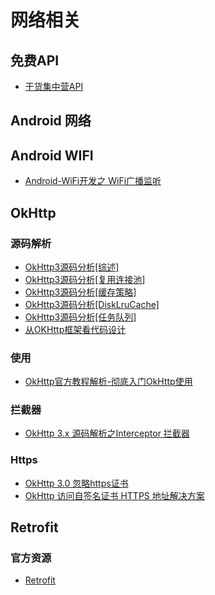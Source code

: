 # 网络相关

## 免费API

* [干货集中营API](http://gank.io/api)

## Android 网络

## Android WIFI

* [Android-WiFi开发之 WiFi广播监听](https://www.jianshu.com/p/c0472d7b537c?mType=Group)

## OkHttp

### 源码解析

* [OkHttp3源码分析\[综述\]](http://www.jianshu.com/p/aad5aacd79bf)
* [OkHttp3源码分析\[复用连接池\]](http://www.jianshu.com/p/92a61357164b)
* [OkHttp3源码分析\[缓存策略\]](http://www.jianshu.com/p/9cebbbd0eeab)
* [OkHttp3源码分析\[DiskLruCache\]](http://www.jianshu.com/p/23b8aa490a6b)
* [OkHttp3源码分析\[任务队列\]](http://www.jianshu.com/p/6637369d02e7)
* [从OKHttp框架看代码设计](https://juejin.im/post/581311cabf22ec0068826aff)

### 使用

* [OkHttp官方教程解析-彻底入门OkHttp使用](http://blog.csdn.net/mynameishuangshuai/article/details/51303446)

### 拦截器

* [OkHttp 3.x 源码解析之Interceptor 拦截器](http://blog.csdn.net/sk719887916/article/details/74308343)

### Https

* [OkHttp 3.0 忽略https证书](https://blog.csdn.net/u014752325/article/details/73185351)
* [OkHttp 访问自签名证书 HTTPS 地址解决方案](https://www.jianshu.com/p/cc7ae2f96b64)

## Retrofit

### 官方资源

* [Retrofit](https://square.github.io/retrofit/)





